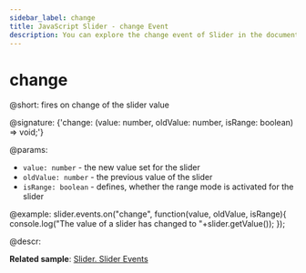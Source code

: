 ```yaml
---
sidebar_label: change
title: JavaScript Slider - change Event 
description: You can explore the change event of Slider in the documentation of the DHTMLX JavaScript UI library. Browse developer guides and API reference, try out code examples and live demos, and download a free 30-day evaluation version of DHTMLX Suite 7.
---
```


# change

@short: fires on change of the slider value

@signature: {'change: (value: number, oldValue: number, isRange: boolean) => void;'}

@params:
- `value: number` - the new value set for the slider
- `oldValue: number` - the previous value of the slider
- `isRange: boolean` - defines, whether the range mode is activated for the slider

@example:
slider.events.on("change", function(value, oldValue, isRange){
    console.log("The value of a slider has changed to "+slider.getValue());
});

@descr:

**Related sample**: [Slider. Slider Events](https://snippet.dhtmlx.com/sc7ov54z)
